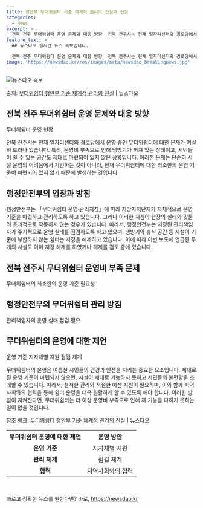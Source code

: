 ```yaml
---
title: 행안부 무더위쉼터 기준 체계적 관리의 진실과 현실
categories:
  - News
excerpt: >
  전북 전주 무더위쉼터 운영 문제와 대응 방향  전북 전주시는 현재 일자리센터와 경로당에서 운영 중인 무더위쉼…
feature_text: >
  ## 뉴스다오 실시간 뉴스 속보입니다.

  전북 전주 무더위쉼터 운영 문제와 대응 방향  전북 전주시는 현재 일자리센터와 경로당에서 운영 중인 무더위쉼…
image: 'https://newsdao.kr/res/images/meta/newsdao_breakingnews.jpg'
---
```


![뉴스다오 속보](https://newsdao.kr/res/images/meta/newsdao_breakingnews.jpg)

<p>출처: <a href="https://newsdao.kr/4588" rel="dofollow">무더위쉼터 행안부 기준 체계적 관리의 진실</a> | 뉴스다오</p>

<h2 data-ke-size="size26">전북 전주 무더위쉼터 운영 문제와 대응 방향</h2>
무더위쉼터 운영 현황

전북 전주시는 현재 일자리센터와 경로당에서 운영 중인 무더위쉼터에 대한 문제가 여실히 드러나 있습니다. 특히, 운영비 부족으로 인해 냉방기가 꺼져 있는 상태이고, 시민들이 쉴 수 있는 공간도 제대로 마련되어 있지 않은 상황입니다. 이러한 문제는 단순히 시설 운영의 어려움에서 기인하는 것이 아니라, 현재 무더위쉼터에 대한 최소한의 운영 기준이 마련되어 있지 않기 때문에 발생하는 것입니다.

<h2 data-ke-size="size26">행정안전부의 입장과 방침</h2>
행정안전부는 「무더위쉼터 운영·관리지침」에 따라 지방자치단체가 자체적으로 운영 기준을 마련하고 관리하도록 하고 있습니다. 그러나 이러한 지침이 현장의 실태와 맞물려 효과적으로 작동하지 않는 경우가 있습니다. 따라서, 행정안전부는 지정된 관리책임자가 주기적으로 운영 실태를 점검하도록 하고 있으며, 냉방기와 휴식 공간 등 시설이 기준에 부합하지 않는 쉼터는 지정을 해제하고 있습니다. 이에 따라 이번 보도에 언급된 두 개의 시설도 이미 지정 해제를 하였거나 해제를 검토 중에 있습니다.

<h2 data-ke-size="size26">전북 전주시 무더위쉼터 운영비 부족 문제</h2>
무더위쉼터의 최소한의 운영 기준 필요성

<h2 data-ke-size="size26">행정안전부의 무더위쉼터 관리 방침</h2>
관리책임자의 운영 실태 점검 필요

<h2 data-ke-size="size26">무더위쉼터의 운영에 대한 제언</h2>
운영 기준 지자체별 지원 점검 체계

무더위쉼터의 운영은 여름철 시민들의 건강과 안전을 지키는 중요한 요소입니다. 제대로 된 운영 기준이 마련되지 않으면, 시설이 제대로 기능하지 못하고 시민들의 불편함을 초래할 수 있습니다. 따라서, 철저한 관리와 적절한 예산 지원이 필요하며, 이와 함께 지역사회와의 협력을 통해 쉼터 운영을 더욱 원활하게 할 수 있도록 해야 합니다. 이러한 방침이 지켜진다면, 무더위쉼터는 더 이상 운영비 부족으로 인해 제 기능을 다하지 못하는 일이 없을 것입니다.

참조 링크: [무더위쉼터 행안부 기준 체계적 관리의 진실 | 뉴스다오](https://newsdao.kr/4588)

<table>
	<tr>
		<th>무더위쉼터 운영에 대한 제언</th>
		<th>운영 방안</th>
	</tr>
	<tr>
		<td style="text-align: center; height: 17px;"><b>운영 기준</b></td>
		<td style="text-align: center; height: 17px;">지자체별 지원</td>
	</tr>
	<tr>
		<td style="text-align: center; height: 17px;"><b>관리 체계</b></td>
		<td style="text-align: center; height: 17px;">점검 체계</td>
	</tr>
	<tr>
		<td style="text-align: center; height: 17px;"><b>협력</b></td>
		<td style="text-align: center; height: 17px;">지역사회와의 협력</td>
	</tr>
</table>

<p data-ke-size="size16">&nbsp;</p> 

빠르고 정확한 뉴스를 원한다면? 바로, <a href="https://newsdao.kr" rel="dofollow">https://newsdao.kr</a>


    
